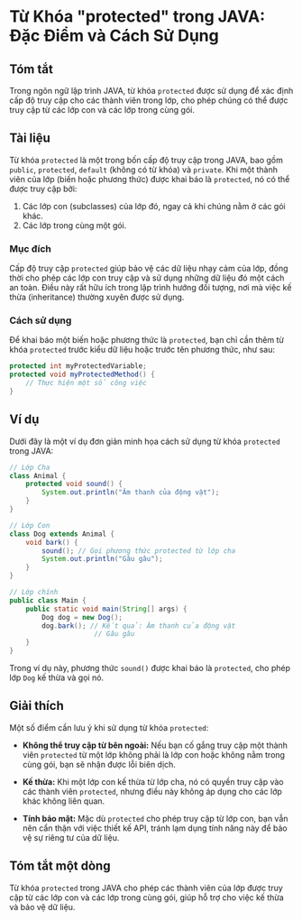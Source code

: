 <!--
Meta Description: # Từ Khóa "protected" trong JAVA: Đặc Điểm và Cách Sử Dụng ## Tóm tắt Trong ngôn ngữ lập trình JAVA, từ khóa `protected` được sử dụng để xác định cấp ...
Meta Keywords: lớp, protected, trong, các, một
-->

# Từ Khóa "protected" trong JAVA: Đặc Điểm và Cách Sử Dụng

## Tóm tắt
Trong ngôn ngữ lập trình JAVA, từ khóa `protected` được sử dụng để xác định cấp độ truy cập cho các thành viên trong lớp, cho phép chúng có thể được truy cập từ các lớp con và các lớp trong cùng gói.

## Tài liệu
Từ khóa `protected` là một trong bốn cấp độ truy cập trong JAVA, bao gồm `public`, `protected`, `default` (không có từ khóa) và `private`. Khi một thành viên của lớp (biến hoặc phương thức) được khai báo là `protected`, nó có thể được truy cập bởi:

1. Các lớp con (subclasses) của lớp đó, ngay cả khi chúng nằm ở các gói khác.
2. Các lớp trong cùng một gói.

### Mục đích
Cấp độ truy cập `protected` giúp bảo vệ các dữ liệu nhạy cảm của lớp, đồng thời cho phép các lớp con truy cập và sử dụng những dữ liệu đó một cách an toàn. Điều này rất hữu ích trong lập trình hướng đối tượng, nơi mà việc kế thừa (inheritance) thường xuyên được sử dụng.

### Cách sử dụng
Để khai báo một biến hoặc phương thức là `protected`, bạn chỉ cần thêm từ khóa `protected` trước kiểu dữ liệu hoặc trước tên phương thức, như sau:

```java
protected int myProtectedVariable;
protected void myProtectedMethod() {
    // Thực hiện một số công việc
}
```

## Ví dụ
Dưới đây là một ví dụ đơn giản minh họa cách sử dụng từ khóa `protected` trong JAVA:

```java
// Lớp Cha
class Animal {
    protected void sound() {
        System.out.println("Âm thanh của động vật");
    }
}

// Lớp Con
class Dog extends Animal {
    void bark() {
        sound(); // Gọi phương thức protected từ lớp cha
        System.out.println("Gâu gâu");
    }
}

// Lớp chính
public class Main {
    public static void main(String[] args) {
        Dog dog = new Dog();
        dog.bark(); // Kết quả: Âm thanh của động vật
                     // Gâu gâu
    }
}
```

Trong ví dụ này, phương thức `sound()` được khai báo là `protected`, cho phép lớp `Dog` kế thừa và gọi nó.

## Giải thích
Một số điểm cần lưu ý khi sử dụng từ khóa `protected`:

- **Không thể truy cập từ bên ngoài:** Nếu bạn cố gắng truy cập một thành viên `protected` từ một lớp không phải là lớp con hoặc không nằm trong cùng gói, bạn sẽ nhận được lỗi biên dịch.
  
- **Kế thừa:** Khi một lớp con kế thừa từ lớp cha, nó có quyền truy cập vào các thành viên `protected`, nhưng điều này không áp dụng cho các lớp khác không liên quan.

- **Tính bảo mật:** Mặc dù `protected` cho phép truy cập từ lớp con, bạn vẫn nên cẩn thận với việc thiết kế API, tránh lạm dụng tính năng này để bảo vệ sự riêng tư của dữ liệu.

## Tóm tắt một dòng
Từ khóa `protected` trong JAVA cho phép các thành viên của lớp được truy cập từ các lớp con và các lớp trong cùng gói, giúp hỗ trợ cho việc kế thừa và bảo vệ dữ liệu.